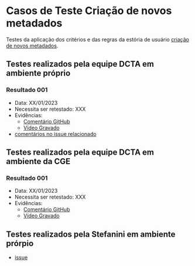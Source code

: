 # Casos de Teste Criação de novos metadados

Testes da aplicação dos critérios e das regras da estória de usuário [criação de novos metadados](../../estorias_de_usuarios/04_criacao_de_novos_metadados).

## Testes realizados pela equipe DCTA em ambiente próprio 

### Resultado 001
- Data: XX/01/2023
- Necessita ser retestado: XXX
- Evidências:
  - [Comentário GitHub]()
  - [Vídeo Gravado]()
- [comentários no issue relacionado](https://github.com/transparencia-mg/work-stefanini/issues/118)

## Testes realizados pela equipe DCTA em ambiente da CGE 

### Resultado 001
- Data: XX/01/2023
- Necessita ser retestado: XXX
- Evidências:
  - [Comentário GitHub]()
  - [Vídeo Gravado]()

## Testes realizados pela Stefanini em ambiente prórpio

- [issue](https://github.com/transparencia-mg/work-stefanini/issues/118)
